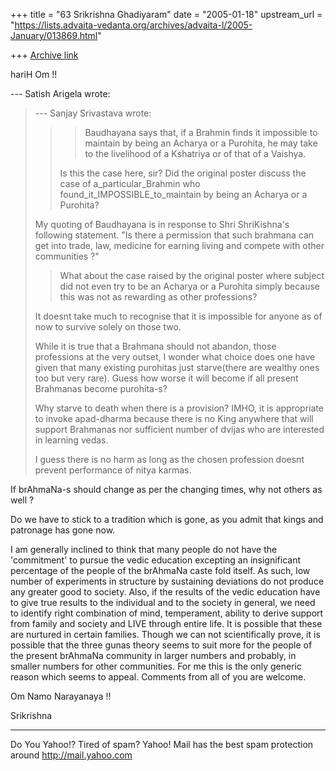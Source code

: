 +++
title = "63 Srikrishna Ghadiyaram"
date = "2005-01-18"
upstream_url = "https://lists.advaita-vedanta.org/archives/advaita-l/2005-January/013869.html"

+++
[Archive link](https://lists.advaita-vedanta.org/archives/advaita-l/2005-January/013869.html)

hariH Om !!

--- Satish Arigela <satisharigela at yahoo.com> wrote:

> 
> --- Sanjay Srivastava <sksrivastava68 at hotmail.com>
> wrote:
> > >Baudhayana says that, if a Brahmin finds it
> > impossible
> > >to maintain by being an Acharya or a Purohita, he
> > may
> > >take to the livelihood of a Kshatriya or of that
> of
> > a
> > >Vaishya.
> > 
> > Is this the case here, sir? Did the original
> poster
> > discuss the case of 
> > a_particular_Brahmin who
> > found_it_IMPOSSIBLE_to_maintain by being an
> Acharya 
> > or a Purohita? 
> 
> My quoting of Baudhayana is in response to Shri
> ShriKishna's following statement.
> "Is there a permission that such brahmana can get
> into
> trade, law, medicine for earning living and compete
> with other communities ?"
> 
> > What about the case raised by the
> > original poster where 
> > subject did not even try to be an Acharya or a
> > Purohita simply because this 
> > was not as rewarding as other professions?
> 
> It doesnt take much to recognise that it is
> impossible
> for anyone as of now to survive solely on those two.
> 
> While it is true that a Brahmana should not abandon,
> those professions at the very outset, I wonder what
> choice does one have given that many existing
> purohitas just starve(there are wealthy ones too but
> very rare). Guess how worse it will become if all
> present Brahmanas become purohita-s?
> 
> Why starve to death when there is a provision? IMHO,
> it is appropriate to invoke apad-dharma because
> there
> is no King anywhere that will support Brahmanas nor
> sufficient number of dvijas who are interested in
> learning vedas.
> 
> I guess there is no harm as long as the chosen
> profession doesnt prevent performance of nitya
> karmas.
> 

If brAhmaNa-s should change as per the changing times,
why not others as well ? 

Do we have to stick to a tradition which is gone, as
you admit that kings and patronage has gone now. 

I am generally inclined to think that many people do
not have the 'commitment' to pursue the vedic
education excepting an insignificant percentage of the
people of the brAhmaNa caste fold itself. As such, low
number of experiments in structure by sustaining
deviations do not produce any greater good to society.
Also, if the results of the  vedic education have to
give true results to the individual and to the society
in general, we need to identify right combination of
mind, temperament, ability to derive support from
family and society and LIVE through entire life. It is
possible that these are nurtured in certain families.
Though we can not scientifically prove, it is possible
that the three gunas theory seems to suit more for the
people of the present brAhmaNa community in larger
numbers and probably, in smaller numbers for other
communities. For me this is the only generic reason
which seems to appeal. Comments from all of you are
welcome.

Om Namo Narayanaya !!

Srikrishna


__________________________________________________
Do You Yahoo!?
Tired of spam?  Yahoo! Mail has the best spam protection around 
http://mail.yahoo.com 

